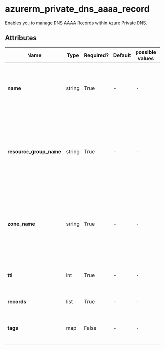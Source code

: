 # azurerm_private_dns_aaaa_record

Enables you to manage DNS AAAA Records within Azure Private DNS.

## Attributes

| Name | Type | Required? | Default  | possible values | Description |
| ---- | ---- | --------- | -------- | ----------- | ----------- |
| **name** | string | True | -  |  -  | The name of the DNS A Record. Changing this forces a new resource to be created. | 
| **resource_group_name** | string | True | -  |  -  | Specifies the resource group where the resource exists. Changing this forces a new resource to be created. | 
| **zone_name** | string | True | -  |  -  | Specifies the Private DNS Zone where the resource exists. Changing this forces a new resource to be created. | 
| **ttl** | int | True | -  |  -  | The Time To Live (TTL) of the DNS record in seconds. | 
| **records** | list | True | -  |  -  | A list of IPv6 Addresses. | 
| **tags** | map | False | -  |  -  | A mapping of tags to assign to the resource. | 

